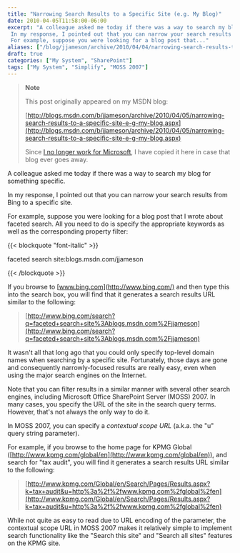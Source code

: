 ```yaml
---
title: "Narrowing Search Results to a Specific Site (e.g. My Blog)"
date: 2010-04-05T11:58:00-06:00
excerpt: "A colleague asked me today if there was a way to search my blog for something specific. 
 In my response, I pointed out that you can narrow your search results from Bing to a specific site. 
 For example, suppose you were looking for a blog post that..."
aliases: ["/blog/jjameson/archive/2010/04/04/narrowing-search-results-to-a-specific-site-e-g-my-blog.aspx", "/blog/jjameson/archive/2010/04/05/narrowing-search-results-to-a-specific-site-e-g-my-blog.aspx"]
draft: true
categories: ["My System", "SharePoint"]
tags: ["My System", "Simplify", "MOSS 2007"]
---
```


> **Note**
>
> This post originally appeared on my MSDN blog:
>
> [http://blogs.msdn.com/b/jjameson/archive/2010/04/05/narrowing-search-results-to-a-specific-site-e-g-my-blog.aspx](http://blogs.msdn.com/b/jjameson/archive/2010/04/05/narrowing-search-results-to-a-specific-site-e-g-my-blog.aspx)
>
> Since 			[I no longer work for Microsoft](/blog/jjameson/2011/09/02/last-day-with-microsoft), I have copied it here in case that  			blog ever goes away.

A colleague asked me today if there was a way to search my blog for something  	specific.

In my response, I pointed out that you can narrow your search results from  	Bing to a specific site.

For example, suppose you were looking for a blog post that I wrote about  	faceted search. All you need to do is specify the appropriate keywords as well  	as the corresponding property filter:

{{< blockquote "font-italic" >}}

faceted search site:blogs.msdn.com/jjameson

{{< /blockquote >}}

If you browse to [www.bing.com](http://www.bing.com/) and then  	type this into the search box, you will find that it generates a search results  	URL similar to the following:

> [http://www.bing.com/search?q=faceted+search+site%3Ablogs.msdn.com%2Fjjameson](http://www.bing.com/search?q=faceted+search+site%3Ablogs.msdn.com%2Fjjameson)

It wasn't all that long ago that you could only specify top-level domain  	names when searching by a specific site. Fortunately, those days are gone and  	consequently narrowly-focused results are really easy, even when using the major  	search engines on the Internet.

Note that you can filter results in a similar manner with several other search  	engines, including Microsoft Office SharePoint Server (MOSS) 2007. In many cases,  	you specify the URL of the site in the search query terms. However, that's not  	always the only way to do it.

In MOSS 2007, you can specify a *contextual scope URL* (a.k.a. the  	"u" query string parameter).

For example, if you browse to the home page for KPMG Global ([http://www.kpmg.com/global/en](http://www.kpmg.com/global/en)),  	and search for "tax audit", you will find it  	generates a search results URL similar to the following:

> [http://www.kpmg.com/Global/en/Search/Pages/Results.aspx?k=tax+audit&u=http%3a%2f%2fwww.kpmg.com%2fglobal%2fen](http://www.kpmg.com/Global/en/Search/Pages/Results.aspx?k=tax+audit&u=http%3a%2f%2fwww.kpmg.com%2fglobal%2fen)

While not quite as easy to read due to URL encoding of the parameter, the  	contextual scope URL in MOSS 2007 makes it relatively simple to implement search  	functionality like the "Search this site" and "Search all sites" features on  	the KPMG site.

